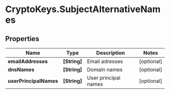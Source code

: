 # CryptoKeys.SubjectAlternativeNames

## Properties
Name | Type | Description | Notes
------------ | ------------- | ------------- | -------------
**emailAddresses** | **[String]** | Email adresses | [optional] 
**dnsNames** | **[String]** | Domain names | [optional] 
**userPrincipalNames** | **[String]** | User principal names | [optional] 


